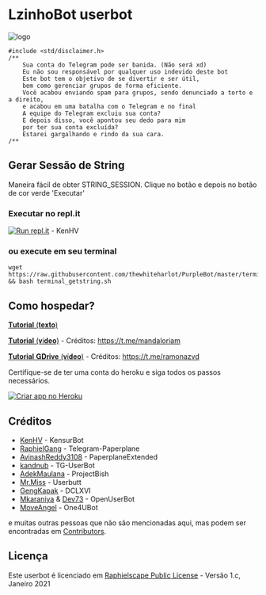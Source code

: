 # LzinhoBot userbot

![logo](https://telegra.ph/file/0e927c66b95ea3092d5ca.jpg)

```
#include <std/disclaimer.h>
/**
    Sua conta do Telegram pode ser banida. (Não será xd)
    Eu não sou responsável por qualquer uso indevido deste bot
    Este bot tem o objetivo de se divertir e ser útil,
    bem como gerenciar grupos de forma eficiente.
    Você acabou enviando spam para grupos, sendo denunciado a torto e a direito,
    e acabou em uma batalha com o Telegram e no final
    A equipe do Telegram excluiu sua conta?
    E depois disso, você apontou seu dedo para mim
    por ter sua conta excluída?
    Estarei gargalhando e rindo da sua cara.
/**
```

## Gerar Sessão de String
Maneira fácil de obter STRING_SESSION. Clique no botão e depois no botão de cor verde 'Executar'

### Executar no repl.it
[![Run repl.it](https://img.shields.io/badge/run-string__session.py-blue?style=flat-square&logo=repl.it)](https://repl.it/@kenhv/sessiongen) - KenHV

### ou execute em seu terminal
```
wget https://raw.githubusercontent.com/thewhiteharlot/PurpleBot/master/terminal_getstring.sh && bash terminal_getstring.sh
```

## Como hospedar?

[𝐓𝐮𝐭𝐨𝐫𝐢𝐚𝐥 (𝐭𝐞𝐱𝐭𝐨)](https://telegra.ph/𝙎𝙤𝙪𝙡𝙫𝙚𝙨𝙨𝙚𝙡-11-10-3)

[𝐓𝐮𝐭𝐨𝐫𝐢𝐚𝐥 (𝐯í𝐝𝐞𝐨)](https://www.youtube.com/watch?v=SBYjQ25ugZY&feature=emb_title&ab_channel=TUDOSEMCORTE) - Créditos: https://t.me/mandaloriam

[𝐓𝐮𝐭𝐨𝐫𝐢𝐚𝐥 𝐆𝐃𝐫𝐢𝐯𝐞 (𝐯í𝐝𝐞𝐨)](https://www.youtube.com/watch?v=Z0WFtwDMnes&ab_channel=TUDOSEMCORTE) - Créditos: https://t.me/ramonazvd

Certifique-se de ter uma conta do heroku e siga todos os passos necessários.

<p align="left"><a href="https://heroku.com/deploy?template=https://github.com/samuca78/LzinhoBot"> <img src="https://www.herokucdn.com/deploy/button.svg" alt="Criar app no Heroku" /></a></p>


## Créditos

* [KenHV](https://github.com/KenHV) - KensurBot
* [RaphielGang](https://github.com/RaphielGang) - Telegram-Paperplane
* [AvinashReddy3108](https://github.com/AvinashReddy3108) - PaperplaneExtended
* [kandnub](https://github.com/kandnub) - TG-UserBot
* [AdekMaulana](https://github.com/adekmaulana) - ProjectBish
* [Mr.Miss](https://github.com/keselekpermen69) - Userbutt
* [GengKapak](https://github.com/GengKapak) - DCLXVI
* [Mkaraniya](https://github.com/mkaraniya) & [Dev73](https://github.com/Devp73) - OpenUserBot
* [MoveAngel](https://github.com/MoveAngel) - One4UBot

e muitas outras pessoas que não são mencionadas aqui, mas podem ser encontradas em [Contributors](https://github.com/MoveAngel/One4uBot/graphs/contributors).

## Licença

Este userbot é licenciado em [Raphielscape Public License](https://github.com/thewhiteharlot/PurpleBot/blob/master/LICENSE) - Versão 1.c, Janeiro 2021
